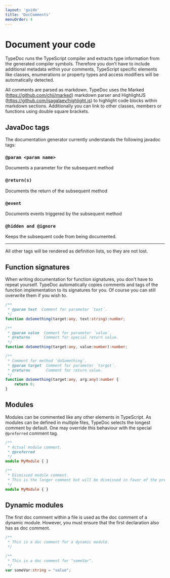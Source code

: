 ```yaml
---
layout: 'guide'
title: 'DocComments'
menuOrder: 4
---
```


# Document your code

TypeDoc runs the TypeScript compiler and extracts type information from the generated compiler symbols.
Therefore you don't have to include additional metadata within your comments, TypeScript specific elements
like classes, enumerations or property types and access modifiers will be automatically detected.

All comments are parsed as markdown. TypeDoc uses the Marked (<https://github.com/chjj/marked>) markdown parser
and HighlightJS (<https://github.com/isagalaev/highlight.js>) to highlight code blocks within markdown sections.
Additionally you can link to other classes, members or functions using double square brackets.


## JavaDoc tags

The documentation generator currently understands the following javadoc tags:

### ```@param <param name>```
Documents a parameter for the subsequent method

### ```@return(s)```
Documents the return of the subsequent method

### ```@event```
Documents events triggered by the subsequent method

### ```@hidden and @ignore```
Keeps the subsequent code from being documented.

____
All other tags will be rendered as definition lists, so they are not lost.


## Function signatures

When writing documentation for function signatures, you don't have to repeat yourself. TypeDoc automatically
copies comments and tags of the function implementation to its signatures for you. Of course you can still
overwrite them if you wish to.

```typescript
/**
 * @param text  Comment for parameter ´text´.
 */
function doSomething(target:any, text:string):number;

/**
 * @param value  Comment for parameter ´value´.
 * @returns      Comment for special return value.
 */
function doSomething(target:any, value:number):number;

/**
 * Comment for method ´doSomething´.
 * @param target  Comment for parameter ´target´.
 * @returns       Comment for return value.
 */
function doSomething(target:any, arg:any):number {
    return 0;
}
```


## Modules

Modules can be commented like any other elements in TypeScript. As modules can be defined in multiple
files, TypeDoc selects the longest comment by default. One may override this behaviour with the special
`@preferred` comment tag.

```typescript
/**
 * Actual module comment.
 * @preferred
 */
module MyModule { }
```

```typescript
/**
 * Dismissed module comment.
 * This is the longer comment but will be dismissed in favor of the preferred comment.
 */
module MyModule { }
```


## Dynamic modules

The first doc comment within a file is used as the doc comment of a dynamic module. However, you must
ensure that the first declaration also has as doc comment.

```typescript
/**
 * This is a doc comment for a dynamic module.
 */

/**
 * This is a doc comment for "someVar".
 */
var someVar:string = "value";
```
